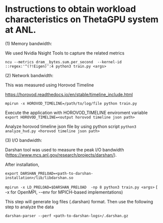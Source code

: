 # Instructions to obtain workload characteristics on ThetaGPU system at ANL.

(1) Memory bandwidth:

We used Nvidia Nsight Tools to capture the related metrics 

``` ncu --metrics dram__bytes.sum.per_second  --kernel-id ::regex:'^(?!Eigen)':4 python3 train.py <args> ```

(2) Network bandwidth:

This was measured using Horovod Timeline

https://horovod.readthedocs.io/en/stable/timeline_include.html

``` mpirun -x HOROVOD_TIMELINE=/path/to/log/file python train.py ``` 

Execute the application with HOROVOD_TIMELINE enviroment variable
  ``` export HOROVOD_TIMELINE=<output horovod timeline json path> ```

Analyze horovod timeline json file by using python script
  ``` python3 analyze_hvd.py <horovod timeline json path> ```

(3) I/O bandwidth:

Darshan tool was used to measure the peak I/O bandwidth (https://www.mcs.anl.gov/research/projects/darshan/). 

After installation, 

``` export DARSHAN_PRELOAD=<path-to-darshan-installation>/lib/libdarshan.so ``` 
 
``` mpirun -x LD_PRELOAD=$DARSHAN_PRELOAD  -np 8 python3 train.py <args> ```
( -x for OpenMPI, --env for MPICH-based implementations)

This step will generate log files (.darshan) format. Then use the following step to analyze the data

``` darshan-parser --perf <path-to-darshan-logs>/.darshan.gz ```

